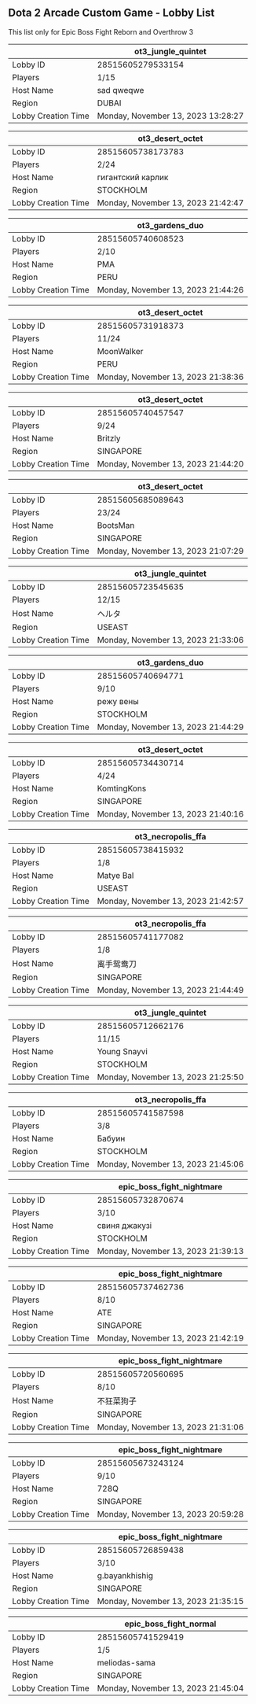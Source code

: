 ## Dota 2 Arcade Custom Game - Lobby List

This list only for Epic Boss Fight Reborn and Overthrow 3

|  | ot3_jungle_quintet |
| ------ | ------ |
| Lobby ID | 28515605279533154 |
| Players | 1/15 |
| Host Name | sad qweqwe |
| Region | DUBAI |
| Lobby Creation Time | Monday, November 13, 2023 13:28:27 |


|  | ot3_desert_octet |
| ------ | ------ |
| Lobby ID | 28515605738173783 |
| Players | 2/24 |
| Host Name | гигантский карлик |
| Region | STOCKHOLM |
| Lobby Creation Time | Monday, November 13, 2023 21:42:47 |


|  | ot3_gardens_duo |
| ------ | ------ |
| Lobby ID | 28515605740608523 |
| Players | 2/10 |
| Host Name | PMA | Vicopro |
| Region | PERU |
| Lobby Creation Time | Monday, November 13, 2023 21:44:26 |


|  | ot3_desert_octet |
| ------ | ------ |
| Lobby ID | 28515605731918373 |
| Players | 11/24 |
| Host Name | MoonWalker |
| Region | PERU |
| Lobby Creation Time | Monday, November 13, 2023 21:38:36 |


|  | ot3_desert_octet |
| ------ | ------ |
| Lobby ID | 28515605740457547 |
| Players | 9/24 |
| Host Name | Britzly |
| Region | SINGAPORE |
| Lobby Creation Time | Monday, November 13, 2023 21:44:20 |


|  | ot3_desert_octet |
| ------ | ------ |
| Lobby ID | 28515605685089643 |
| Players | 23/24 |
| Host Name | BootsMan |
| Region | SINGAPORE |
| Lobby Creation Time | Monday, November 13, 2023 21:07:29 |


|  | ot3_jungle_quintet |
| ------ | ------ |
| Lobby ID | 28515605723545635 |
| Players | 12/15 |
| Host Name | ヘルタ |
| Region | USEAST |
| Lobby Creation Time | Monday, November 13, 2023 21:33:06 |


|  | ot3_gardens_duo |
| ------ | ------ |
| Lobby ID | 28515605740694771 |
| Players | 9/10 |
| Host Name | режу вены |
| Region | STOCKHOLM |
| Lobby Creation Time | Monday, November 13, 2023 21:44:29 |


|  | ot3_desert_octet |
| ------ | ------ |
| Lobby ID | 28515605734430714 |
| Players | 4/24 |
| Host Name | KomtingKons |
| Region | SINGAPORE |
| Lobby Creation Time | Monday, November 13, 2023 21:40:16 |


|  | ot3_necropolis_ffa |
| ------ | ------ |
| Lobby ID | 28515605738415932 |
| Players | 1/8 |
| Host Name | Matye Bal |
| Region | USEAST |
| Lobby Creation Time | Monday, November 13, 2023 21:42:57 |


|  | ot3_necropolis_ffa |
| ------ | ------ |
| Lobby ID | 28515605741177082 |
| Players | 1/8 |
| Host Name | 离手鸳鸯刀 |
| Region | SINGAPORE |
| Lobby Creation Time | Monday, November 13, 2023 21:44:49 |


|  | ot3_jungle_quintet |
| ------ | ------ |
| Lobby ID | 28515605712662176 |
| Players | 11/15 |
| Host Name | Young Snayvi |
| Region | STOCKHOLM |
| Lobby Creation Time | Monday, November 13, 2023 21:25:50 |


|  | ot3_necropolis_ffa |
| ------ | ------ |
| Lobby ID | 28515605741587598 |
| Players | 3/8 |
| Host Name | Бабуин |
| Region | STOCKHOLM |
| Lobby Creation Time | Monday, November 13, 2023 21:45:06 |


|  | epic_boss_fight_nightmare |
| ------ | ------ |
| Lobby ID | 28515605732870674 |
| Players | 3/10 |
| Host Name | свиня джакузі |
| Region | STOCKHOLM |
| Lobby Creation Time | Monday, November 13, 2023 21:39:13 |


|  | epic_boss_fight_nightmare |
| ------ | ------ |
| Lobby ID | 28515605737462736 |
| Players | 8/10 |
| Host Name | ATE |
| Region | SINGAPORE |
| Lobby Creation Time | Monday, November 13, 2023 21:42:19 |


|  | epic_boss_fight_nightmare |
| ------ | ------ |
| Lobby ID | 28515605720560695 |
| Players | 8/10 |
| Host Name | 不狂菜狗子 |
| Region | SINGAPORE |
| Lobby Creation Time | Monday, November 13, 2023 21:31:06 |


|  | epic_boss_fight_nightmare |
| ------ | ------ |
| Lobby ID | 28515605673243124 |
| Players | 9/10 |
| Host Name | 728Q |
| Region | SINGAPORE |
| Lobby Creation Time | Monday, November 13, 2023 20:59:28 |


|  | epic_boss_fight_nightmare |
| ------ | ------ |
| Lobby ID | 28515605726859438 |
| Players | 3/10 |
| Host Name | g.bayankhishig |
| Region | SINGAPORE |
| Lobby Creation Time | Monday, November 13, 2023 21:35:15 |


|  | epic_boss_fight_normal |
| ------ | ------ |
| Lobby ID | 28515605741529419 |
| Players | 1/5 |
| Host Name | meliodas-sama |
| Region | SINGAPORE |
| Lobby Creation Time | Monday, November 13, 2023 21:45:04 |


